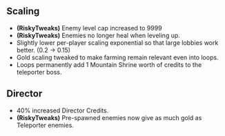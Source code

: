## Scaling

- **(RiskyTweaks)** Enemy level cap increased to 9999
- **(RiskyTweaks)** Enemies no longer heal when leveling up.
- Slightly lower per-player scaling exponential so that large lobbies work better. (0.2 -> 0.15)
- Gold scaling tweaked to make farming remain relevant even into loops.
- Loops permanently add 1 Mountain Shrine worth of credits to the teleporter boss.

## Director

- 40% increased Director Credits.
- **(RiskyTweaks)** Pre-spawned enemies now give as much gold as Teleporter enemies.